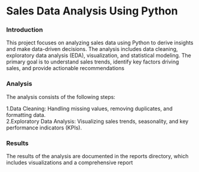 # Sales Data Analysis Using Python

### Introduction
This project focuses on analyzing sales data using Python to derive insights and make data-driven decisions. The analysis includes data cleaning, exploratory data analysis (EDA), visualization, and statistical modeling. The primary goal is to understand sales trends, identify key factors driving sales, and provide actionable recommendations

### Analysis
The analysis consists of the following steps:
<br>

1.Data Cleaning: Handling missing values, removing duplicates, and formatting data.
<br>
2.Exploratory Data Analysis: Visualizing sales trends, seasonality, and key performance indicators (KPIs).

### Results
The results of the analysis are documented in the reports directory, which includes visualizations and a comprehensive report
